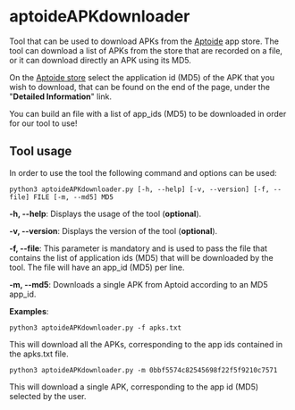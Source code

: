 # aptoideAPKdownloader

Tool that can be used to download APKs from the [Aptoide](www.aptoide.com) app store. The tool can download a list of 
APKs from the store that are recorded on a file, or it can download directly an APK using its MD5.

On the [Aptoide store](https://en.aptoide.com/) select the application id (MD5) of the APK that you wish to download, 
that can be found on the end  of the page, under the "**Detailed Information**" link.

You can build an file with a list of app_ids (MD5) to be downloaded in order for our tool to use!

## Tool usage

In order to use the tool the following command and options can be used:

```
python3 aptoideAPKdownloader.py [-h, --help] [-v, --version] [-f, --file] FILE [-m, --md5] MD5
```

**-h, --help**: Displays the usage of the tool (**optional**).

**-v, --version**: Displays the version of the tool (**optional**).

**-f, --file**: This parameter is mandatory and is used to pass the file that contains the list of application ids (MD5) 
that will be downloaded by the tool. The file will have an app_id (MD5) per line.

**-m, --md5**: Downloads a single APK from Aptoid according to an MD5 app_id.

**Examples**:

```
python3 aptoideAPKdownloader.py -f apks.txt
```
This will download all the APKs, corresponding to the app ids contained in the apks.txt file.

```
python3 aptoideAPKdownloader.py -m 0bbf5574c82545698f22f5f9210c7571
```
This will download a single APK, corresponding to the app id (MD5) selected by the user.
